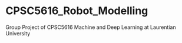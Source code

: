 # CPSC5616_Robot_Modelling

Group Project of CPSC5616 Machine and Deep Learning at Laurentian University
